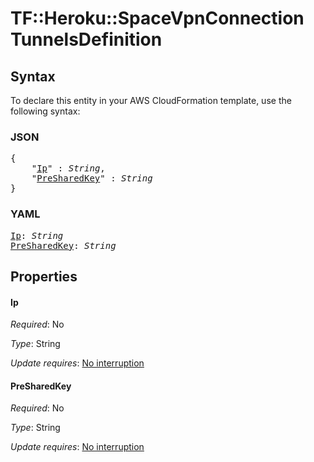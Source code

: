 # TF::Heroku::SpaceVpnConnection TunnelsDefinition

## Syntax

To declare this entity in your AWS CloudFormation template, use the following syntax:

### JSON

<pre>
{
    "<a href="#ip" title="Ip">Ip</a>" : <i>String</i>,
    "<a href="#presharedkey" title="PreSharedKey">PreSharedKey</a>" : <i>String</i>
}
</pre>

### YAML

<pre>
<a href="#ip" title="Ip">Ip</a>: <i>String</i>
<a href="#presharedkey" title="PreSharedKey">PreSharedKey</a>: <i>String</i>
</pre>

## Properties

#### Ip

_Required_: No

_Type_: String

_Update requires_: [No interruption](https://docs.aws.amazon.com/AWSCloudFormation/latest/UserGuide/using-cfn-updating-stacks-update-behaviors.html#update-no-interrupt)

#### PreSharedKey

_Required_: No

_Type_: String

_Update requires_: [No interruption](https://docs.aws.amazon.com/AWSCloudFormation/latest/UserGuide/using-cfn-updating-stacks-update-behaviors.html#update-no-interrupt)

